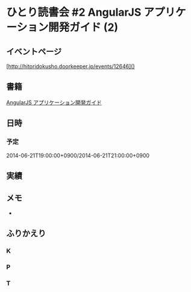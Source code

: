 # ひとり読書会 #2 AngularJS アプリケーション開発ガイド (2)

## イベントページ

[http://hitoridokusho.doorkeeper.jp/events/12646]()

## 書籍

[AngularJS アプリケーション開発ガイド][book/angularjs]

## 日時

### 予定

2014-06-21T19:00:00+0900/2014-06-21T21:00:00+0900

## 実績


## メモ

-

## ふりかえり

### K

### P

### T

[book/angularjs]: http://www.amazon.co.jp/dp/4873116678
[@hitoridokusho]: https://twitter.com/hitoridokusho
[@bouzuya]: https://twitter.com/bouzuya
